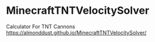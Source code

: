 # MinecraftTNTVelocitySolver
Calculator For TNT Cannons
https://almonddust.github.io/MinecraftTNTVelocitySolver/
